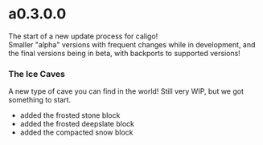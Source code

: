 # a0.3.0.0
The start of a new update process for caligo!
\
Smaller "alpha" versions with frequent changes while in development, and the final versions being in beta, with backports to supported versions!

### The Ice Caves
A new type of cave you can find in the world!
Still very WIP, but we got something to start.
* added the frosted stone block
* added the frosted deepslate block
* added the compacted snow block